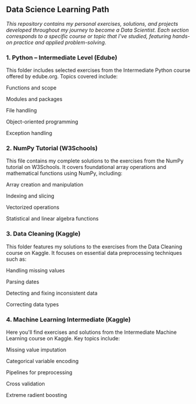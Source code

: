 ## Data Science Learning Path
*This repository contains my personal exercises, solutions, and projects developed throughout my journey to become a Data Scientist. Each section corresponds to a specific course or topic that I've studied, featuring hands-on practice and applied problem-solving*.

### 1. Python – Intermediate Level (Edube)
This folder includes selected exercises from the Intermediate Python course offered by edube.org. Topics covered include:

Functions and scope

Modules and packages

File handling

Object-oriented programming

Exception handling

### 2. NumPy Tutorial (W3Schools)
This file contains my complete solutions to the exercises from the NumPy tutorial on W3Schools. It covers foundational array operations and mathematical functions using NumPy, including:

Array creation and manipulation

Indexing and slicing

Vectorized operations

Statistical and linear algebra functions

### 3. Data Cleaning (Kaggle)
This folder features my solutions to the exercises from the Data Cleaning course on Kaggle. It focuses on essential data preprocessing techniques such as:

Handling missing values

Parsing dates

Detecting and fixing inconsistent data

Correcting data types

### 4. Machine Learning Intermediate (Kaggle)
Here you'll find exercises and solutions from the Intermediate Machine Learning course on Kaggle. Key topics include:

Missing value imputation

Categorical variable encoding

Pipelines for preprocessing

Cross validation

Extreme radient boosting
